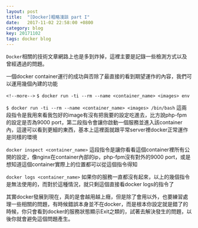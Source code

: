 ```yaml
---
layout: post
title:  "[Docker]粗略淺談 part I"
date:   2017-11-02 22:58:00 +0800
category: blog
key: 20171102
tags: docker blog
---
```

`Docker`相關的技術文章網路上也是多到炸掉，這裡主要是記錄一些檢測方式以及曾經遇過的問題。


一個docker container運行的成功與否除了最直接的看到期望運作的內容，我們可以運用幾個內建的功能

`<!--more-->`
`$ docker run -ti --rm --name <container_name> <images> env`

`$ docker run -ti --rm --name <container_name> <images> /bin/bash`
這兩段指令是我用來看我包好的image有沒有把我要的設定吃進去，比方說php-fpm的設定是否為9000 port，第二段指令會讓你啟動一個服務並進入該container內，這邊可以看到更細的東西，基本上這裡面就跟平常server裡docker正常運作是同樣的環境


`docker inspect <container_name>`
這段指令是讓你看看這個container裡所有公開的設定，像nginx在container內部的ip，php-fpm沒有對外的9000 port，或是想知道這個container實際上的位置都可以從這個指令得知


`docker logs <container_name>`
如果你的服務一直都沒有起來，以上的幾個指令是無法使用的，而對於這種情況，就只剩這個直接看docker logs的指令了


其實docker發展到現在，真的是會越用越上癮，但是除了會用以外，也要練習處理一些相關的問題，有時候錯誤本身並不在docker，而是根本你設定就是錯了的時候，你只會看到docker的服務狀態顯示Exit之類的，試著去解決發生的問題，以後你就會避免這個問題產生。